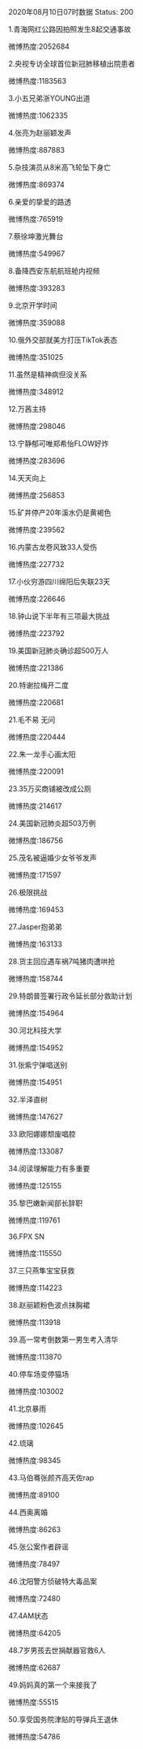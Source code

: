 2020年08月10日07时数据
Status: 200

1.青海网红公路因拍照发生8起交通事故

微博热度:2052684

2.央视专访全球首位新冠肺移植出院患者

微博热度:1183563

3.小五兄弟浙YOUNG出道

微博热度:1062335

4.张亮为赵丽颖发声

微博热度:887883

5.杂技演员从8米高飞轮坠下身亡

微博热度:869374

6.亲爱的挚爱的路透

微博热度:765919

7.蔡徐坤激光舞台

微博热度:549967

8.备降西安东航航班舱内视频

微博热度:393283

9.北京开学时间

微博热度:359088

10.俄外交部就美方打压TikTok表态

微博热度:351025

11.虽然是精神病但没关系

微博热度:348912

12.万茜主持

微博热度:298046

13.宁静郁可唯郑希怡FLOW好炸

微博热度:283696

14.天天向上

微博热度:256853

15.矿井停产20年溪水仍是黄褐色

微博热度:239562

16.内蒙古龙卷风致33人受伤

微博热度:227732

17.小伙穷游四川绵阳后失联23天

微博热度:226646

18.钟山说下半年有三项最大挑战

微博热度:223792

19.美国新冠肺炎确诊超500万人

微博热度:221386

20.特谢拉梅开二度

微博热度:220681

21.毛不易 无问

微博热度:220444

22.朱一龙手心画太阳

微博热度:220091

23.35万买商铺被改成公厕

微博热度:214617

24.美国新冠肺炎超503万例

微博热度:186756

25.茂名被逼婚少女爷爷发声

微博热度:171597

26.极限挑战

微博热度:169453

27.Jasper抱弟弟

微博热度:163133

28.货主回应遇车祸7吨猪肉遭哄抢

微博热度:158744

29.特朗普签署行政令延长部分救助计划

微博热度:154964

30.河北科技大学

微博热度:154952

31.张紫宁弹唱送别

微博热度:154951

32.半泽直树

微博热度:147627

33.欧阳娜娜颓废唱腔

微博热度:133087

34.阅读理解能力有多重要

微博热度:125155

35.黎巴嫩新闻部长辞职

微博热度:119761

36.FPX SN

微博热度:115550

37.三只燕隼宝宝获救

微博热度:114223

38.赵丽颖粉色波点抹胸裙

微博热度:113918

39.高一常考倒数第一男生考入清华

微博热度:113870

40.停车场变停猫场

微博热度:103002

41.北京暴雨

微博热度:102645

42.琉璃

微博热度:98345

43.马伯骞张颜齐高天佐rap

微博热度:89100

44.西奥离婚

微博热度:86263

45.张公案作者辟谣

微博热度:78497

46.沈阳警方侦破特大毒品案

微博热度:72480

47.4AM状态

微博热度:64205

48.7岁男孩去世捐献器官救6人

微博热度:62687

49.妈妈真的第一个来接我了

微博热度:55515

50.享受国务院津贴的导弹兵王退休

微博热度:54786

